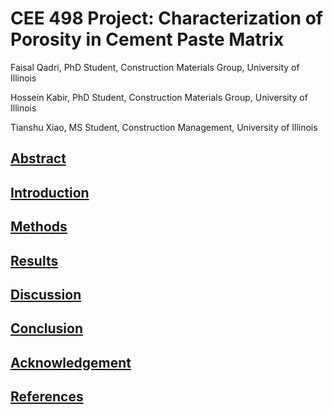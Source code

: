 # CEE 498 Project: Characterization of Porosity in Cement Paste Matrix


Faisal Qadri, PhD Student, Construction Materials Group, University of Illinois

Hossein Kabir, PhD Student, Construction Materials Group, University of Illinois

Tianshu Xiao, MS Student, Construction Management, University of Illinois


## [Abstract](Abstract.md)

## [Introduction](Introduction.md)

## [Methods](Methods.md)

## [Results](Results.md)

## [Discussion](Discussion.md)

## [Conclusion](Conclusions.md)

## [Acknowledgement](Acknowledgements.md)

## [References](References.md)
